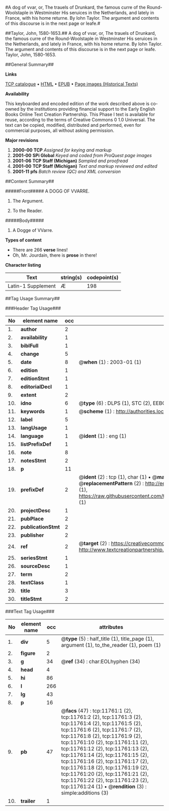 #A dog of vvar, or, The trauels of Drunkard, the famous curre of the Round-Woolstaple in Westminster His seruices in the Netherlands, and lately in France, with his home returne. By Iohn Taylor. The argument and contents of this discourse is in the next page or leafe.#

##Taylor, John, 1580-1653.##
A dog of vvar, or, The trauels of Drunkard, the famous curre of the Round-Woolstaple in Westminster His seruices in the Netherlands, and lately in France, with his home returne. By Iohn Taylor. The argument and contents of this discourse is in the next page or leafe.
Taylor, John, 1580-1653.

##General Summary##

**Links**

[TCP catalogue](http://www.ota.ox.ac.uk/tcp/)  • 
[HTML](http://tei.it.ox.ac.uk/tcp/Texts-HTML/free/A13/A13441.html)  • 
[EPUB](http://tei.it.ox.ac.uk/tcp/Texts-EPUB/free/A13/A13441.epub) • 
[Page images (Historical Texts)](https://data.historicaltexts.jisc.ac.uk/view?pubId=eebo-99846772e&pageId=eebo-99846772e-11761-1)

**Availability**

This keyboarded and encoded edition of the
	       work described above is co-owned by the institutions
	       providing financial support to the Early English Books
	       Online Text Creation Partnership. This Phase I text is
	       available for reuse, according to the terms of Creative
	       Commons 0 1.0 Universal. The text can be copied,
	       modified, distributed and performed, even for
	       commercial purposes, all without asking permission.

**Major revisions**

1. __2000-00__ __TCP__ *Assigned for keying and markup*
1. __2001-00__ __SPi Global__ *Keyed and coded from ProQuest page images*
1. __2001-06__ __TCP Staff (Michigan)__ *Sampled and proofread*
1. __2001-00__ __TCP Staff (Michigan)__ *Text and markup reviewed and edited*
1. __2001-11__ __pfs__ *Batch review (QC) and XML conversion*

##Content Summary##

#####Front#####
A DOGG OF VVARRE.
1. The Argument.

1. To the Reader.

#####Body#####

1. A Dogge of VVarre.

**Types of content**

  * There are 266 **verse** lines!
  * Oh, Mr. Jourdain, there is **prose** in there!

**Character listing**


|Text|string(s)|codepoint(s)|
|---|---|---|
|Latin-1 Supplement|Æ|198|

##Tag Usage Summary##

###Header Tag Usage###

|No|element name|occ|attributes|
|---|---|---|---|
|1.|__author__|2||
|2.|__availability__|1||
|3.|__biblFull__|1||
|4.|__change__|5||
|5.|__date__|8| @__when__ (1) : 2003-01 (1)|
|6.|__edition__|1||
|7.|__editionStmt__|1||
|8.|__editorialDecl__|1||
|9.|__extent__|2||
|10.|__idno__|6| @__type__ (6) : DLPS (1), STC (2), EEBO-CITATION (1), PROQUEST (1), VID (1)|
|11.|__keywords__|1| @__scheme__ (1) : http://authorities.loc.gov/ (1)|
|12.|__label__|5||
|13.|__langUsage__|1||
|14.|__language__|1| @__ident__ (1) : eng (1)|
|15.|__listPrefixDef__|1||
|16.|__note__|8||
|17.|__notesStmt__|2||
|18.|__p__|11||
|19.|__prefixDef__|2| @__ident__ (2) : tcp (1), char (1)  •  @__matchPattern__ (2) : ([0-9\-]+):([0-9IVX]+) (1), (.+) (1)  •  @__replacementPattern__ (2) : http://eebo.chadwyck.com/downloadtiff?vid=$1&page=$2 (1), https://raw.githubusercontent.com/textcreationpartnership/Texts/master/tcpchars.xml#$1 (1)|
|20.|__projectDesc__|1||
|21.|__pubPlace__|2||
|22.|__publicationStmt__|2||
|23.|__publisher__|2||
|24.|__ref__|2| @__target__ (2) : https://creativecommons.org/publicdomain/zero/1.0/ (1), http://www.textcreationpartnership.org/docs/. (1)|
|25.|__seriesStmt__|1||
|26.|__sourceDesc__|1||
|27.|__term__|2||
|28.|__textClass__|1||
|29.|__title__|3||
|30.|__titleStmt__|2||


###Text Tag Usage###

|No|element name|occ|attributes|
|---|---|---|---|
|1.|__div__|5| @__type__ (5) : half_title (1), title_page (1), argument (1), to_the_reader (1), poem (1)|
|2.|__figure__|2||
|3.|__g__|34| @__ref__ (34) : char:EOLhyphen (34)|
|4.|__head__|4||
|5.|__hi__|86||
|6.|__l__|266||
|7.|__lg__|43||
|8.|__p__|16||
|9.|__pb__|47| @__facs__ (47) : tcp:11761:1 (2), tcp:11761:2 (2), tcp:11761:3 (2), tcp:11761:4 (2), tcp:11761:5 (2), tcp:11761:6 (2), tcp:11761:7 (2), tcp:11761:8 (2), tcp:11761:9 (2), tcp:11761:10 (2), tcp:11761:11 (2), tcp:11761:12 (2), tcp:11761:13 (2), tcp:11761:14 (2), tcp:11761:15 (2), tcp:11761:16 (2), tcp:11761:17 (2), tcp:11761:18 (2), tcp:11761:19 (2), tcp:11761:20 (2), tcp:11761:21 (2), tcp:11761:22 (2), tcp:11761:23 (2), tcp:11761:24 (1)  •  @__rendition__ (3) : simple:additions (3)|
|10.|__trailer__|1||
